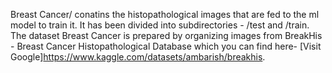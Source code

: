 Breast Cancer/ conatins the histopathological images that are fed to the ml model to train it. It has been divided into subdirectories - /test and /train.
The dataset Breast Cancer is prepared by organizing images from BreakHis - Breast Cancer Histopathological Database which you can find here- [Visit Google]https://www.kaggle.com/datasets/ambarish/breakhis.
